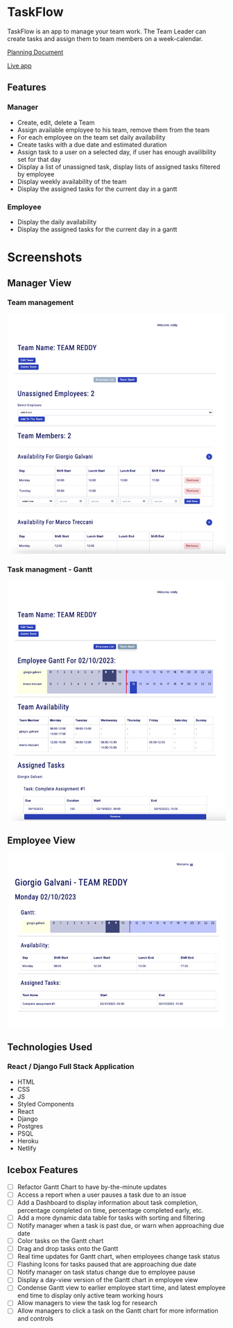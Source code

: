 # TaskFlow

TaskFlow is an app to manage your team work.
The Team Leader can create tasks and assign them to team members on a week-calendar.

[Planning Document](./assets/planning.md)

[Live app](https://task-flow-prod.netlify.app/)

## Features

### Manager

- Create, edit, delete a Team
- Assign available employee to his team, remove them from the team
- For each employee on the team set daily availability
- Create tasks with a due date and estimated duration
- Assign task to a user on a selected day, if user has enough availibility set for that day
- Display a list of unassigned task, display lists of assigned tasks filtered by employee
- Display weekly availability of the team
- Display the assigned tasks for the current day in a gantt

### Employee

- Display the daily availability
- Display the assigned tasks for the current day in a gantt

# Screenshots

## Manager View

### Team management

![ManagerPage-team](./assets/managerPage-team.png)

### Task managment - Gantt

![ManagerPage-gant](./assets/managerPage-gantt.png)

## Employee View

![EmployeePage](./assets/employeePage.png)

## Technologies Used

### React / Django Full Stack Application

- HTML
- CSS
- JS
- Styled Components
- React
- Django
- Postgres
- PSQL
- Heroku
- Netlify

## Icebox Features

- [ ] Refactor Gantt Chart to have by-the-minute updates
- [ ] Access a report when a user pauses a task due to an issue
- [ ] Add a Dashboard to display information about task completion, percentage completed on time, percentage completed early, etc.
- [ ] Add a more dynamic data table for tasks with sorting and filtering
- [ ] Notify manager when a task is past due, or warn when approaching due date
- [ ] Color tasks on the Gantt chart
- [ ] Drag and drop tasks onto the Gantt
- [ ] Real time updates for Gantt chart, when employees change task status
- [ ] Flashing Icons for tasks paused that are approaching due date
- [ ] Notify manager on task status change due to employee pause
- [ ] Display a day-view version of the Gantt chart in employee view
- [ ] Condense Gantt view to earlier employee start time, and latest employee end time to display only active team working hours
- [ ] Allow managers to view the task log for research
- [ ] Allow managers to click a task on the Gantt chart for more information and controls
